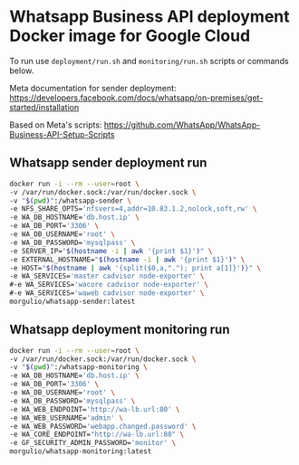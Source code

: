 # Whatsapp Business API deployment Docker image for Google Cloud

To run use `deployment/run.sh` and `monitoring/run.sh` scripts or commands below.

Meta documentation for sender deployment: https://developers.facebook.com/docs/whatsapp/on-premises/get-started/installation

Based on Meta's scripts: https://github.com/WhatsApp/WhatsApp-Business-API-Setup-Scripts

## Whatsapp sender deployment run
```bash
docker run -i --rm --user=root \
-v /var/run/docker.sock:/var/run/docker.sock \
-v "$(pwd)":/whatsapp-sender \
-e NFS_SHARE_OPTS='nfsvers=4,addr=10.83.1.2,nolock,soft,rw' \
-e WA_DB_HOSTNAME='db.host.ip' \
-e WA_DB_PORT='3306' \
-e WA_DB_USERNAME='root' \
-e WA_DB_PASSWORD='mysqlpass' \
-e SERVER_IP="$(hostname -i | awk '{print $1}')" \
-e EXTERNAL_HOSTNAME="$(hostname -i | awk '{print $1}')" \
-e HOST="$(hostname | awk '{split($0,a,"."); print a[1]}')}" \
-e WA_SERVICES='master cadvisor node-exporter' \
#-e WA_SERVICES='wacore cadvisor node-exporter' \
#-e WA_SERVICES='waweb cadvisor node-exporter' \
morgulio/whatsapp-sender:latest
```

## Whatsapp deployment monitoring run
```bash
docker run -i --rm --user=root \
-v /var/run/docker.sock:/var/run/docker.sock \
-v "$(pwd)":/whatsapp-monitoring \
-e WA_DB_HOSTNAME='db.host.ip' \
-e WA_DB_PORT='3306' \
-e WA_DB_USERNAME='root' \
-e WA_DB_PASSWORD='mysqlpass' \
-e WA_WEB_ENDPOINT='http://wa-lb.url:80' \
-e WA_WEB_USERNAME='admin' \
-e WA_WEB_PASSWORD='webapp.changed.password' \
-e WA_CORE_ENDPOINT="http://wa-lb.url:80" \
-e GF_SECURITY_ADMIN_PASSWORD='monitor' \
morgulio/whatsapp-monitoring:latest
```
